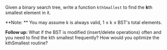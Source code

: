 Given a binary search tree, write a function `kthSmallest` to find the **k**th smallest element in it.

**Note: **
You may assume k is always valid, 1 ≤ k ≤ BST's total elements.

**Follow up:**
What if the BST is modified (insert/delete operations) often and you need to find the kth smallest frequently? How would you optimize the kthSmallest routine?